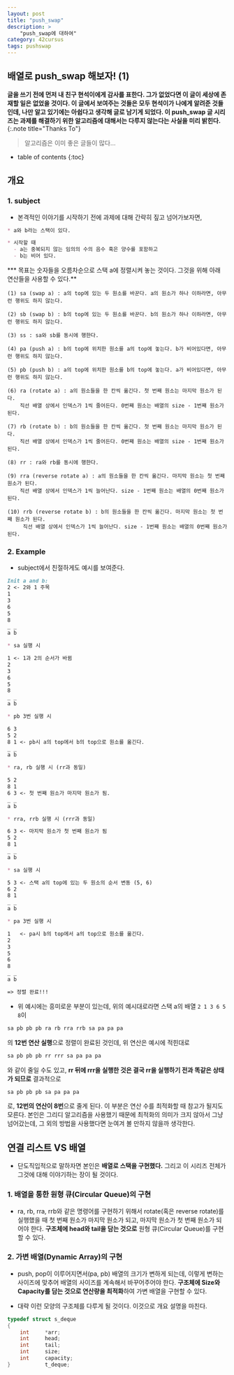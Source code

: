 ```yaml
---
layout: post
title: "push_swap"
description: >
    "push_swap에 대하여"
category: 42cursus
tags: pushswap
---
```

## 배열로 push_swap 해보자! (1)

**글을 쓰기 전에 먼저 내 친구 현석이에게 감사를 표한다. 그가 없었다면 이 글이 세상에 존재할 일은 없었을 것이다. 이 글에서 보여주는 것들은 모두 현석이가 나에게 알려준 것들인데, 나만 알고 있기에는 아쉽다고 생각해 글로 남기게 되었다. 이 push_swap 글 시리즈는 과제를 해결하기 위한 알고리즘에 대해서는 다루지 않는다는 사실을 미리 밝힌다.**
{:.note title="Thanks To"}


> 알고리즘은 이미 좋은 글들이 많다...


* table of contents
{:toc}

## 개요
### 1. subject

- 본격적인 이야기를 시작하기 전에 과제에 대해 간략히 짚고 넘어가보자면,

~~~markdown
* a와 b라는 스택이 있다.

* 시작할 때
  - a는 중복되지 않는 임의의 수의 음수 혹은 양수를 포함하고
  - b는 비어 있다.
~~~

*** 목표는 숫자들을 오름차순으로 스택 a에 정렬시켜 놓는 것이다. 그것을 위해 아래 연산들을 사용할 수 있다.**

~~~plain
(1) sa (swap a) : a의 top에 있는 두 원소를 바꾼다. a의 원소가 하나 이하라면, 아무런 행위도 하지 않는다.

(2) sb (swap b) : b의 top에 있는 두 원소를 바꾼다. b의 원소가 하나 이하라면, 아무런 행위도 하지 않는다.

(3) ss : sa와 sb를 동시에 행한다.

(4) pa (push a) : b의 top에 위치한 원소를 a의 top에 놓는다. b가 비어있다면, 아무런 행위도 하지 않는다.

(5) pb (push b) : a의 top에 위치한 원소를 b의 top에 놓는다. a가 비어있다면, 아무런 행위도 하지 않는다.

(6) ra (rotate a) : a의 원소들을 한 칸씩 옮긴다. 첫 번째 원소는 마지막 원소가 된다.
    직선 배열 상에서 인덱스가 1씩 줄어든다. 0번째 원소는 배열의 size - 1번째 원소가 된다.

(7) rb (rotate b) : b의 원소들을 한 칸씩 옮긴다. 첫 번째 원소는 마지막 원소가 된다.
    직선 배열 상에서 인덱스가 1씩 줄어든다. 0번째 원소는 배열의 size - 1번째 원소가 된다.

(8) rr : ra와 rb를 동시에 행한다.

(9) rra (reverse rotate a) : a의 원소들을 한 칸씩 옮긴다. 마지막 원소는 첫 번째 원소가 된다.
    직선 배열 상에서 인덱스가 1씩 늘어난다. size - 1번째 원소는 배열의 0번째 원소가 된다.

(10) rrb (reverse rotate b) : b의 원소들을 한 칸씩 옮긴다. 마지막 원소는 첫 번째 원소가 된다.
     직선 배열 상에서 인덱스가 1씩 늘어난다. size - 1번째 원소는 배열의 0번째 원소가 된다.
~~~

### 2. Example
- subject에서 친절하게도 예시를 보여준다.

~~~md
Init a and b:
2 <- 2와 1 주목
1
3
6
5
8
_ _
a b

* sa 실행 시

1 <- 1과 2의 순서가 바뀜
2
3
6
5
8
_ _
a b

* pb 3번 실행 시

6 3
5 2
8 1 <- pb시 a의 top에서 b의 top으로 원소를 옮긴다. 
_ _
a b

* ra, rb 실행 시 (rr과 동일)

5 2
8 1
6 3 <- 첫 번째 원소가 마지막 원소가 됨.
_ _
a b

* rra, rrb 실행 시 (rrr과 동일)

6 3 <- 마지막 원소가 첫 번째 원소가 됨
5 2
8 1
_ _
a b

* sa 실행 시

5 3 <- 스택 a의 top에 있는 두 원소의 순서 변동 (5, 6)
6 2
8 1
_ _
a b

* pa 3번 실행 시

1   <- pa시 b의 top에서 a의 top으로 원소를 옮긴다. 
2
3
5
6
8
_ _
a b

=> 정렬 완료!!!
~~~

- 위 예시에는 흥미로운 부분이 있는데, 위의 예시대로라면 스택 a의 배열 `2 1 3 6 5 8`이 
~~~md
sa pb pb pb ra rb rra rrb sa pa pa pa
~~~
  의 **12번 연산 실행**으로 정렬이 완료된 것인데, 위 연산은 예시에 적힌대로 
~~~md
sa pb pb pb rr rrr sa pa pa pa
~~~ 
  와 같이 줄일 수도 있고, **rr 뒤에 rrr을 실행한 것은 결국 rr을 실행하기 전과 똑같은 상태가 되므로** 결과적으로
~~~md
sa pb pb pb sa pa pa pa
~~~
  로, **12번의 연산이 8번**으로 줄게 된다. 이 부분은 연산 수를 최적화할 때 참고가 될지도 모른다. 본인은 그리디 알고리즘을 사용했기 때문에 최적화의 의미가 크지 않아서 그냥 넘어갔는데, 그 외의 방법을 사용했다면 눈여겨 볼 만하지 않을까 생각한다.

## 연결 리스트 VS 배열

- 단도직입적으로 말하자면 본인은 **배열로 스택을 구현했다.** 그리고 이 시리즈 전체가 그것에 대해 이야기하는 장이 될 것이다.

### 1. 배열을 통한 원형 큐(Circular Queue)의 구현
- ra, rb, rra, rrb와 같은 명령어를 구현하기 위해서 rotate(혹은 reverse rotate)를 실행했을 때 첫 번째 원소가 마지막 원소가 되고, 마지막 원소가 첫 번째 원소가 되어야 한다. **구조체에 head와 tail을 담는 것으로** 원형 큐(Circular Queue)를 구현할 수 있다.

### 2. 가변 배열(Dynamic Array)의 구현
- push, pop이 이루어지면서(pa, pb) 배열의 크기가 변하게 되는데, 이렇게 변하는 사이즈에 맞추어 배열의 사이즈를 계속해서 바꾸어주어야 한다. **구조체에 Size와 Capacity를 담는 것으로 연산량을 최적화**하여 가변 배열을 구현할 수 있다.

- 대략 이런 모양의 구조체를 다루게 될 것이다. 이것으로 개요 설명을 마친다.
~~~c
typedef struct s_deque
{
	int		*arr;
	int		head;
	int		tail;
	int		size;
	int		capacity;
}			t_deque;
~~~